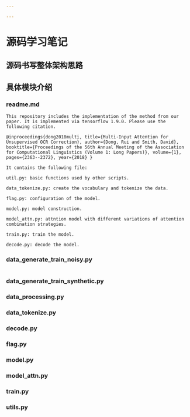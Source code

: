 ```yaml
---

---
```


# **源码学习笔记**

## **源码书写整体架构思路**







## **具体模块介绍**

### **readme.md**

~~~
This repository includes the implementation of the method from our paper. It is implemented via tensorflow 1.9.0. Please use the following citation.

@inproceedings{dong2018multi, title={Multi-Input Attention for Unsupervised OCR Correction}, author={Dong, Rui and Smith, David}, booktitle={Proceedings of the 56th Annual Meeting of the Association for Computational Linguistics (Volume 1: Long Papers)}, volume={1}, pages={2363--2372}, year={2018} }

It contains the following file:

util.py: basic functions used by other scripts.

data_tokenize.py: create the vocabulary and tokenize the data.

flag.py: configuration of the model.

model.py: model construction.

model_attn.py: attntion model with different variations of attention combination strategies.

train.py: train the model.

decode.py: decode the model.
~~~

### **data_generate_train_noisy.py**



~~~

~~~



### **data_generate_train_synthetic.py**



### **data_processing**.py





### **data_tokenize.py**





### **decode.py**



### **flag.py**





### **model.py**





### **model_attn.py**



### train.py



### **utils.py**



